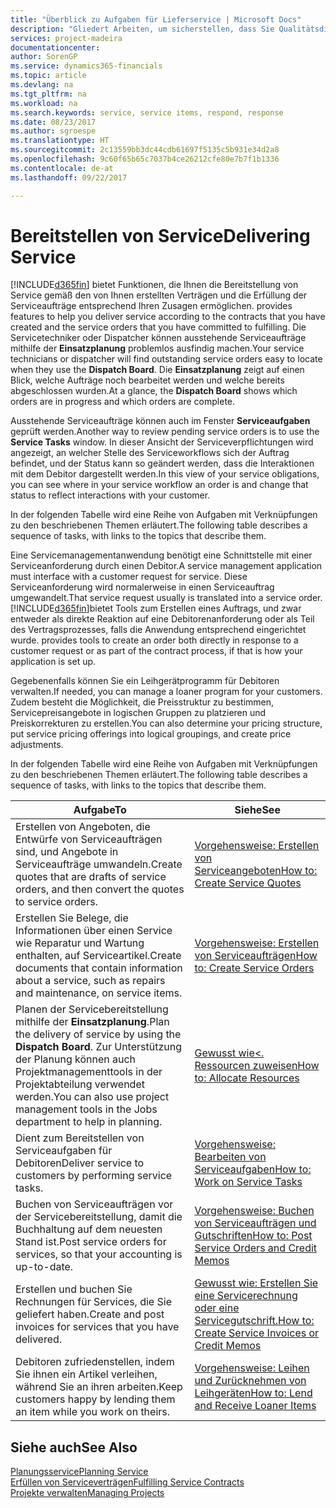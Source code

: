 ```yaml
---
title: "Überblick zu Aufgaben für Lieferservice | Microsoft Docs"
description: "Gliedert Arbeiten, um sicherstellen, dass Sie Qualitätsdienst liefern und Verträgen mit Debitoren gerecht werden."
services: project-madeira
documentationcenter: 
author: SorenGP
ms.service: dynamics365-financials
ms.topic: article
ms.devlang: na
ms.tgt_pltfrm: na
ms.workload: na
ms.search.keywords: service, service items, respond, response
ms.date: 08/23/2017
ms.author: sgroespe
ms.translationtype: HT
ms.sourcegitcommit: 2c13559bb3dc44cdb61697f5135c5b931e34d2a8
ms.openlocfilehash: 9c60f65b65c7037b4ce26212cfe80e7b7f1b1336
ms.contentlocale: de-at
ms.lasthandoff: 09/22/2017

---
```

# <a name="delivering-service"></a><span data-ttu-id="18841-103">Bereitstellen von Service</span><span class="sxs-lookup"><span data-stu-id="18841-103">Delivering Service</span></span>
[!INCLUDE[d365fin](includes/d365fin_md.md)]<span data-ttu-id="18841-104"> bietet Funktionen, die Ihnen die Bereitstellung von Service gemäß den von Ihnen erstellten Verträgen und die Erfüllung der Serviceaufträge entsprechend Ihren Zusagen ermöglichen.</span><span class="sxs-lookup"><span data-stu-id="18841-104"> provides features to help you deliver service according to the contracts that you have created and the service orders that you have committed to fulfilling.</span></span> <span data-ttu-id="18841-105">Die Servicetechniker oder Dispatcher können ausstehende Serviceaufträge mithilfe der **Einsatzplanung** problemlos ausfindig machen.</span><span class="sxs-lookup"><span data-stu-id="18841-105">Your service technicians or dispatcher will find outstanding service orders easy to locate when they use the **Dispatch Board**.</span></span> <span data-ttu-id="18841-106">Die **Einsatzplanung** zeigt auf einen Blick, welche Aufträge noch bearbeitet werden und welche bereits abgeschlossen wurden.</span><span class="sxs-lookup"><span data-stu-id="18841-106">At a glance, the **Dispatch Board** shows which orders are in progress and which orders are complete.</span></span>  
  
<span data-ttu-id="18841-107">Ausstehende Serviceaufträge können auch im Fenster **Serviceaufgaben** geprüft werden.</span><span class="sxs-lookup"><span data-stu-id="18841-107">Another way to review pending service orders is to use the **Service Tasks** window.</span></span> <span data-ttu-id="18841-108">In dieser Ansicht der Serviceverpflichtungen wird angezeigt, an welcher Stelle des Serviceworkflows sich der Auftrag befindet, und der Status kann so geändert werden, dass die Interaktionen mit dem Debitor dargestellt werden.</span><span class="sxs-lookup"><span data-stu-id="18841-108">In this view of your service obligations, you can see where in your service workflow an order is and change that status to reflect interactions with your customer.</span></span>  
  
<span data-ttu-id="18841-109">In der folgenden Tabelle wird eine Reihe von Aufgaben mit Verknüpfungen zu den beschriebenen Themen erläutert.</span><span class="sxs-lookup"><span data-stu-id="18841-109">The following table describes a sequence of tasks, with links to the topics that describe them.</span></span>   

<span data-ttu-id="18841-110">Eine Servicemanagementanwendung benötigt eine Schnittstelle mit einer Serviceanforderung durch einen Debitor.</span><span class="sxs-lookup"><span data-stu-id="18841-110">A service management application must interface with a customer request for service.</span></span> <span data-ttu-id="18841-111">Diese Serviceanforderung wird normalerweise in einen Serviceauftrag umgewandelt.</span><span class="sxs-lookup"><span data-stu-id="18841-111">That service request usually is translated into a service order.</span></span> [!INCLUDE[d365fin](includes/d365fin_md.md)]<span data-ttu-id="18841-112">bietet Tools zum Erstellen eines Auftrags, und zwar entweder als direkte Reaktion auf eine Debitorenanforderung oder als Teil des Vertragsprozesses, falls die Anwendung entsprechend eingerichtet wurde.</span><span class="sxs-lookup"><span data-stu-id="18841-112"> provides tools to create an order both directly in response to a customer request or as part of the contract process, if that is how your application is set up.</span></span>  
  
<span data-ttu-id="18841-113">Gegebenenfalls können Sie ein Leihgerätprogramm für Debitoren verwalten.</span><span class="sxs-lookup"><span data-stu-id="18841-113">If needed, you can manage a loaner program for your customers.</span></span> <span data-ttu-id="18841-114">Zudem besteht die Möglichkeit, die Preisstruktur zu bestimmen, Servicepreisangebote in logischen Gruppen zu platzieren und Preiskorrekturen zu erstellen.</span><span class="sxs-lookup"><span data-stu-id="18841-114">You can also determine your pricing structure, put service pricing offerings into logical groupings, and create price adjustments.</span></span>  
  
<span data-ttu-id="18841-115">In der folgenden Tabelle wird eine Reihe von Aufgaben mit Verknüpfungen zu den beschriebenen Themen erläutert.</span><span class="sxs-lookup"><span data-stu-id="18841-115">The following table describes a sequence of tasks, with links to the topics that describe them.</span></span>   
  
|<span data-ttu-id="18841-116">**Aufgabe**</span><span class="sxs-lookup"><span data-stu-id="18841-116">**To**</span></span>|<span data-ttu-id="18841-117">**Siehe**</span><span class="sxs-lookup"><span data-stu-id="18841-117">**See**</span></span>|  
|------------|-------------|  
|<span data-ttu-id="18841-118">Erstellen von Angeboten, die Entwürfe von Serviceaufträgen sind, und Angebote in Serviceaufträge umwandeln.</span><span class="sxs-lookup"><span data-stu-id="18841-118">Create quotes that are drafts of service orders, and then convert the quotes to service orders.</span></span>|[<span data-ttu-id="18841-119">Vorgehensweise: Erstellen von Serviceangeboten</span><span class="sxs-lookup"><span data-stu-id="18841-119">How to: Create Service Quotes</span></span>](service-how-to-create-service-quotes.md)|
|<span data-ttu-id="18841-120">Erstellen Sie Belege, die Informationen über einen Service wie Reparatur und Wartung enthalten, auf Serviceartikel.</span><span class="sxs-lookup"><span data-stu-id="18841-120">Create documents that contain information about a service, such as repairs and maintenance, on service items.</span></span>|[<span data-ttu-id="18841-121">Vorgehensweise: Erstellen von Serviceaufträgen</span><span class="sxs-lookup"><span data-stu-id="18841-121">How to: Create Service Orders</span></span>](service-how-to-create-service-orders.md)|
|<span data-ttu-id="18841-122">Planen der Servicebereitstellung mithilfe der **Einsatzplanung**.</span><span class="sxs-lookup"><span data-stu-id="18841-122">Plan the delivery of service by using the **Dispatch Board**.</span></span> <span data-ttu-id="18841-123">Zur Unterstützung der Planung können auch Projektmanagementtools in der Projektabteilung verwendet werden.</span><span class="sxs-lookup"><span data-stu-id="18841-123">You can also use project management tools in the Jobs department to help in planning.</span></span>|[<span data-ttu-id="18841-124">Gewusst wie<. Ressourcen zuweisen</span><span class="sxs-lookup"><span data-stu-id="18841-124">How to: Allocate Resources</span></span>](service-how-to-allocate-resources.md)|  
|<span data-ttu-id="18841-125">Dient zum Bereitstellen von Serviceaufgaben für Debitoren</span><span class="sxs-lookup"><span data-stu-id="18841-125">Deliver service to customers by performing service tasks.</span></span>|[<span data-ttu-id="18841-126">Vorgehensweise: Bearbeiten von Serviceaufgaben</span><span class="sxs-lookup"><span data-stu-id="18841-126">How to: Work on Service Tasks</span></span>](service-how-to-work-on-service-tasks.md)|  
|<span data-ttu-id="18841-127">Buchen von Serviceaufträgen vor der Servicebereitstellung, damit die Buchhaltung auf dem neuesten Stand ist.</span><span class="sxs-lookup"><span data-stu-id="18841-127">Post service orders for services, so that your accounting is up-to-date.</span></span>|[<span data-ttu-id="18841-128">Vorgehensweise: Buchen von Serviceaufträgen und Gutschriften</span><span class="sxs-lookup"><span data-stu-id="18841-128">How to: Post Service Orders and Credit Memos</span></span>](service-how-to-post-service-orders.md)|  
|<span data-ttu-id="18841-129">Erstellen und buchen Sie Rechnungen für Services, die Sie geliefert haben.</span><span class="sxs-lookup"><span data-stu-id="18841-129">Create and post invoices for services that you have delivered.</span></span>|[<span data-ttu-id="18841-130">Gewusst wie: Erstellen Sie eine Servicerechnung oder eine Servicegutschrift.</span><span class="sxs-lookup"><span data-stu-id="18841-130">How to: Create Service Invoices or Credit Memos</span></span>](service-how-create-invoices.md)|  
|<span data-ttu-id="18841-131">Debitoren zufriedenstellen, indem Sie ihnen ein Artikel verleihen, während Sie an ihren arbeiten.</span><span class="sxs-lookup"><span data-stu-id="18841-131">Keep customers happy by lending them an item while you work on theirs.</span></span>| [<span data-ttu-id="18841-132">Vorgehensweise: Leihen und Zurücknehmen von Leihgeräten</span><span class="sxs-lookup"><span data-stu-id="18841-132">How to: Lend and Receive Loaner Items</span></span>](service-how-to-lend-receive-loaners.md)|
  
## <a name="see-also"></a><span data-ttu-id="18841-133">Siehe auch</span><span class="sxs-lookup"><span data-stu-id="18841-133">See Also</span></span>  
[<span data-ttu-id="18841-134">Planungsservice</span><span class="sxs-lookup"><span data-stu-id="18841-134">Planning Service</span></span>](service-plan-service.md)  
[<span data-ttu-id="18841-135">Erfüllen von Serviceverträgen</span><span class="sxs-lookup"><span data-stu-id="18841-135">Fulfilling Service Contracts</span></span>](service-fulfill-service-contracts.md)  
[<span data-ttu-id="18841-136">Projekte verwalten</span><span class="sxs-lookup"><span data-stu-id="18841-136">Managing Projects</span></span>](projects-manage-projects.md)  


